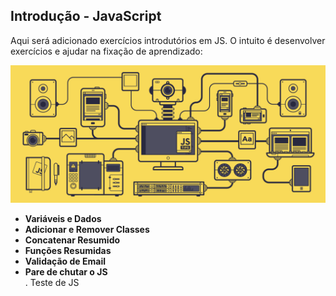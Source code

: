 <h2>Introdução - JavaScript</h2>  
<p>Aqui será adicionado exercícios introdutórios em JS.
O intuito é desenvolver exercícios e ajudar na fixação de aprendizado:</p>  
 
![javascript](https://github.com/reprograma/On3-javascript/blob/master/images/javascript.gif) 
    
<ul> 
  <li><b>Variáveis e Dados</b></li>
  <li><b>Adicionar e Remover Classes</b></li> 
  <li><b>Concatenar Resumido</b></li>
  <li><b>Funções Resumidas</b></li> 
  <li><b>Validação de Email</b></li>
  <li><b>Pare de chutar o JS</b>
   
  </li>. 
 <lo>Teste de JS</lo>
  
</ul>
